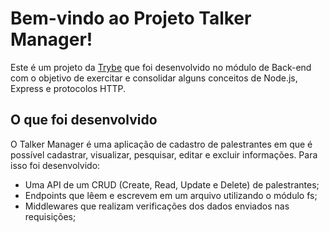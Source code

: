 # Bem-vindo ao Projeto Talker Manager!

Este é um projeto da [Trybe](https://www.betrybe.com/) que foi desenvolvido no módulo de Back-end com o objetivo de exercitar e consolidar alguns conceitos de Node.js, Express e protocolos HTTP.

## O que foi desenvolvido
O Talker Manager é uma aplicação de cadastro de palestrantes em que é possível cadastrar, visualizar, pesquisar, editar e excluir informações. Para isso foi desenvolvido:

  - Uma API de um CRUD (Create, Read, Update e Delete) de palestrantes;
  - Endpoints que lêem e escrevem em um arquivo utilizando o módulo fs;
  - Middlewares que realizam verificações dos dados enviados nas requisições; 
